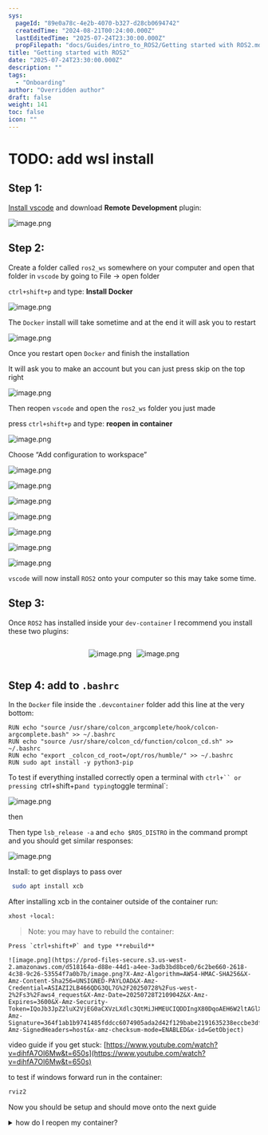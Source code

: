 ```yaml
---
sys:
  pageId: "89e0a78c-4e2b-4070-b327-d28cb0694742"
  createdTime: "2024-08-21T00:24:00.000Z"
  lastEditedTime: "2025-07-24T23:30:00.000Z"
  propFilepath: "docs/Guides/intro_to_ROS2/Getting started with ROS2.md"
title: "Getting started with ROS2"
date: "2025-07-24T23:30:00.000Z"
description: ""
tags:
  - "Onboarding"
author: "Overridden author"
draft: false
weight: 141
toc: false
icon: ""
---
```


# TODO: add wsl install

## Step 1:

[Install vscode](https://code.visualstudio.com/download) and download **Remote Development** plugin:

![image.png](https://prod-files-secure.s3.us-west-2.amazonaws.com/d518164a-d88e-44d1-a4ee-3adb3bd8bce0/efb52993-1881-4a40-b95e-6f020334f022/image.png?X-Amz-Algorithm=AWS4-HMAC-SHA256&X-Amz-Content-Sha256=UNSIGNED-PAYLOAD&X-Amz-Credential=ASIAZI2LB466RATNDDR5%2F20250728%2Fus-west-2%2Fs3%2Faws4_request&X-Amz-Date=20250728T210854Z&X-Amz-Expires=3600&X-Amz-Security-Token=IQoJb3JpZ2luX2VjEG0aCXVzLXdlc3QtMiJFMEMCH1qwyJl1P8mp0tOAS3QofsE%2BS5KOgL%2Biz7fhCkXcMlsCIDnfBcXbvU8AXde2BcH%2FP7e%2FwDP6iuPf2BJXPOsTGHS9KogECJb%2F%2F%2F%2F%2F%2F%2F%2F%2F%2FwEQABoMNjM3NDIzMTgzODA1Igy18b9RH8g%2F4fC%2Bsogq3AMRQ8HhkZ1QSvMWOT3QNZL8VeQBb2wxl2xExvpEeR7Tk0k8Tnzs35Rs5Yoh4pQUKf8%2B1p%2BkGcSXUkI34hS6K0yZP8L1QNSDXw538uoApV%2BZx3ZQ%2BHojIfI%2F0ZN3MfBmAYhctmGuWF5gOCoRP1PfsAnlLHw5ISy01cz1KQ1IW8moXnOBl2PUW5ZLDfDpYxU1twoC2ELfuxpawU9tNhzHBVlV%2BXu2yXEYMoGaeNf1m0TW2748p2tlxTT5ATDwvGn6tNHmgShjPtd6UNeUoUexSLTYxdukzQP8sL%2FukyqHigd5D2rIYRbQxxdahATxl6%2BB1z41OF3crel0z5AI%2BLL7NjY0xdF6BwTN64mbinJl7bjWNCnPYOFALtgaNPHu72e0cmXwBxG2lqSFMpg6ZUX%2BcLJATcVsatoSHgND%2F9skOXPLy2P7uxbV6Yu83C2CpZbmpDwZEVatKsOgOFRAjrZ1pTMOlKR9QAPw%2FCjzR4p5bW4qV5GomreLuvmMICZ0JWSaZUiA3Z9a7F6UlnwS0Z%2BXPmfpzdn%2BsuRSgtC7XU6cI%2BoZ8h7cdNqnQpCrNwZ3YbjPpKzF6b%2B59%2FPgZMgnkQKgoCb6EV2HkHxsC5OUs9oIMg7%2Bd5vHswXGeA7kcqdKtDCRup%2FEBjqnAQ%2BSgqmU6NOlzHyuxnDDhexuD1PBQDhCaVVHHC%2Bm6TNTh%2BstHRehOtZ2CTLluoIecuHgD777aUBFiuHx1PD9C5pwLzoBqUxgqzr%2FMX2NRqglCm5qNyHwOUpWJINCER21RN2hXf6s%2FZ%2BnMiz8D5oVr99yCpXxZgZKxMXhzOz021X3TQJjdgKfj0Zhw2aCZ%2FzEWFVermkXJuYbKOKAndWD1tfTyv5Q7OOP&X-Amz-Signature=e3112c6efdbcea7774cbe2ec67310ecf956ccd8e78f5d3b10b58a9bd1ed3a275&X-Amz-SignedHeaders=host&x-amz-checksum-mode=ENABLED&x-id=GetObject)

## Step 2:

Create a folder called `ros2_ws` somewhere on your computer and open that folder in `vscode` by going to File → open folder 

`ctrl+shift+p` and type: **Install Docker**

![image.png](https://prod-files-secure.s3.us-west-2.amazonaws.com/d518164a-d88e-44d1-a4ee-3adb3bd8bce0/2269dc0e-1cd5-47ff-bceb-c04ad9b2eab0/image.png?X-Amz-Algorithm=AWS4-HMAC-SHA256&X-Amz-Content-Sha256=UNSIGNED-PAYLOAD&X-Amz-Credential=ASIAZI2LB466RATNDDR5%2F20250728%2Fus-west-2%2Fs3%2Faws4_request&X-Amz-Date=20250728T210854Z&X-Amz-Expires=3600&X-Amz-Security-Token=IQoJb3JpZ2luX2VjEG0aCXVzLXdlc3QtMiJFMEMCH1qwyJl1P8mp0tOAS3QofsE%2BS5KOgL%2Biz7fhCkXcMlsCIDnfBcXbvU8AXde2BcH%2FP7e%2FwDP6iuPf2BJXPOsTGHS9KogECJb%2F%2F%2F%2F%2F%2F%2F%2F%2F%2FwEQABoMNjM3NDIzMTgzODA1Igy18b9RH8g%2F4fC%2Bsogq3AMRQ8HhkZ1QSvMWOT3QNZL8VeQBb2wxl2xExvpEeR7Tk0k8Tnzs35Rs5Yoh4pQUKf8%2B1p%2BkGcSXUkI34hS6K0yZP8L1QNSDXw538uoApV%2BZx3ZQ%2BHojIfI%2F0ZN3MfBmAYhctmGuWF5gOCoRP1PfsAnlLHw5ISy01cz1KQ1IW8moXnOBl2PUW5ZLDfDpYxU1twoC2ELfuxpawU9tNhzHBVlV%2BXu2yXEYMoGaeNf1m0TW2748p2tlxTT5ATDwvGn6tNHmgShjPtd6UNeUoUexSLTYxdukzQP8sL%2FukyqHigd5D2rIYRbQxxdahATxl6%2BB1z41OF3crel0z5AI%2BLL7NjY0xdF6BwTN64mbinJl7bjWNCnPYOFALtgaNPHu72e0cmXwBxG2lqSFMpg6ZUX%2BcLJATcVsatoSHgND%2F9skOXPLy2P7uxbV6Yu83C2CpZbmpDwZEVatKsOgOFRAjrZ1pTMOlKR9QAPw%2FCjzR4p5bW4qV5GomreLuvmMICZ0JWSaZUiA3Z9a7F6UlnwS0Z%2BXPmfpzdn%2BsuRSgtC7XU6cI%2BoZ8h7cdNqnQpCrNwZ3YbjPpKzF6b%2B59%2FPgZMgnkQKgoCb6EV2HkHxsC5OUs9oIMg7%2Bd5vHswXGeA7kcqdKtDCRup%2FEBjqnAQ%2BSgqmU6NOlzHyuxnDDhexuD1PBQDhCaVVHHC%2Bm6TNTh%2BstHRehOtZ2CTLluoIecuHgD777aUBFiuHx1PD9C5pwLzoBqUxgqzr%2FMX2NRqglCm5qNyHwOUpWJINCER21RN2hXf6s%2FZ%2BnMiz8D5oVr99yCpXxZgZKxMXhzOz021X3TQJjdgKfj0Zhw2aCZ%2FzEWFVermkXJuYbKOKAndWD1tfTyv5Q7OOP&X-Amz-Signature=3e8c4b02553983f06e70b50ec339b1779a71daf89de0111d2f19e18af8a09b4c&X-Amz-SignedHeaders=host&x-amz-checksum-mode=ENABLED&x-id=GetObject)

The `Docker` install will take sometime and at the end it will ask you to restart

![image.png](https://prod-files-secure.s3.us-west-2.amazonaws.com/d518164a-d88e-44d1-a4ee-3adb3bd8bce0/ed233f78-be33-4b1f-b89c-9c346c0e961e/image.png?X-Amz-Algorithm=AWS4-HMAC-SHA256&X-Amz-Content-Sha256=UNSIGNED-PAYLOAD&X-Amz-Credential=ASIAZI2LB466RATNDDR5%2F20250728%2Fus-west-2%2Fs3%2Faws4_request&X-Amz-Date=20250728T210854Z&X-Amz-Expires=3600&X-Amz-Security-Token=IQoJb3JpZ2luX2VjEG0aCXVzLXdlc3QtMiJFMEMCH1qwyJl1P8mp0tOAS3QofsE%2BS5KOgL%2Biz7fhCkXcMlsCIDnfBcXbvU8AXde2BcH%2FP7e%2FwDP6iuPf2BJXPOsTGHS9KogECJb%2F%2F%2F%2F%2F%2F%2F%2F%2F%2FwEQABoMNjM3NDIzMTgzODA1Igy18b9RH8g%2F4fC%2Bsogq3AMRQ8HhkZ1QSvMWOT3QNZL8VeQBb2wxl2xExvpEeR7Tk0k8Tnzs35Rs5Yoh4pQUKf8%2B1p%2BkGcSXUkI34hS6K0yZP8L1QNSDXw538uoApV%2BZx3ZQ%2BHojIfI%2F0ZN3MfBmAYhctmGuWF5gOCoRP1PfsAnlLHw5ISy01cz1KQ1IW8moXnOBl2PUW5ZLDfDpYxU1twoC2ELfuxpawU9tNhzHBVlV%2BXu2yXEYMoGaeNf1m0TW2748p2tlxTT5ATDwvGn6tNHmgShjPtd6UNeUoUexSLTYxdukzQP8sL%2FukyqHigd5D2rIYRbQxxdahATxl6%2BB1z41OF3crel0z5AI%2BLL7NjY0xdF6BwTN64mbinJl7bjWNCnPYOFALtgaNPHu72e0cmXwBxG2lqSFMpg6ZUX%2BcLJATcVsatoSHgND%2F9skOXPLy2P7uxbV6Yu83C2CpZbmpDwZEVatKsOgOFRAjrZ1pTMOlKR9QAPw%2FCjzR4p5bW4qV5GomreLuvmMICZ0JWSaZUiA3Z9a7F6UlnwS0Z%2BXPmfpzdn%2BsuRSgtC7XU6cI%2BoZ8h7cdNqnQpCrNwZ3YbjPpKzF6b%2B59%2FPgZMgnkQKgoCb6EV2HkHxsC5OUs9oIMg7%2Bd5vHswXGeA7kcqdKtDCRup%2FEBjqnAQ%2BSgqmU6NOlzHyuxnDDhexuD1PBQDhCaVVHHC%2Bm6TNTh%2BstHRehOtZ2CTLluoIecuHgD777aUBFiuHx1PD9C5pwLzoBqUxgqzr%2FMX2NRqglCm5qNyHwOUpWJINCER21RN2hXf6s%2FZ%2BnMiz8D5oVr99yCpXxZgZKxMXhzOz021X3TQJjdgKfj0Zhw2aCZ%2FzEWFVermkXJuYbKOKAndWD1tfTyv5Q7OOP&X-Amz-Signature=a48d5a7f384bd9b886bf60b6bcc84d5c1613af9e0ee23d5e7047f9e93713938a&X-Amz-SignedHeaders=host&x-amz-checksum-mode=ENABLED&x-id=GetObject)

Once you restart open `Docker` and finish the installation

It will ask you to make an account but you can just press skip on the top right

![image.png](https://prod-files-secure.s3.us-west-2.amazonaws.com/d518164a-d88e-44d1-a4ee-3adb3bd8bce0/21010ad9-1659-4fd9-9f59-9932a09b2a3d/image.png?X-Amz-Algorithm=AWS4-HMAC-SHA256&X-Amz-Content-Sha256=UNSIGNED-PAYLOAD&X-Amz-Credential=ASIAZI2LB466RATNDDR5%2F20250728%2Fus-west-2%2Fs3%2Faws4_request&X-Amz-Date=20250728T210854Z&X-Amz-Expires=3600&X-Amz-Security-Token=IQoJb3JpZ2luX2VjEG0aCXVzLXdlc3QtMiJFMEMCH1qwyJl1P8mp0tOAS3QofsE%2BS5KOgL%2Biz7fhCkXcMlsCIDnfBcXbvU8AXde2BcH%2FP7e%2FwDP6iuPf2BJXPOsTGHS9KogECJb%2F%2F%2F%2F%2F%2F%2F%2F%2F%2FwEQABoMNjM3NDIzMTgzODA1Igy18b9RH8g%2F4fC%2Bsogq3AMRQ8HhkZ1QSvMWOT3QNZL8VeQBb2wxl2xExvpEeR7Tk0k8Tnzs35Rs5Yoh4pQUKf8%2B1p%2BkGcSXUkI34hS6K0yZP8L1QNSDXw538uoApV%2BZx3ZQ%2BHojIfI%2F0ZN3MfBmAYhctmGuWF5gOCoRP1PfsAnlLHw5ISy01cz1KQ1IW8moXnOBl2PUW5ZLDfDpYxU1twoC2ELfuxpawU9tNhzHBVlV%2BXu2yXEYMoGaeNf1m0TW2748p2tlxTT5ATDwvGn6tNHmgShjPtd6UNeUoUexSLTYxdukzQP8sL%2FukyqHigd5D2rIYRbQxxdahATxl6%2BB1z41OF3crel0z5AI%2BLL7NjY0xdF6BwTN64mbinJl7bjWNCnPYOFALtgaNPHu72e0cmXwBxG2lqSFMpg6ZUX%2BcLJATcVsatoSHgND%2F9skOXPLy2P7uxbV6Yu83C2CpZbmpDwZEVatKsOgOFRAjrZ1pTMOlKR9QAPw%2FCjzR4p5bW4qV5GomreLuvmMICZ0JWSaZUiA3Z9a7F6UlnwS0Z%2BXPmfpzdn%2BsuRSgtC7XU6cI%2BoZ8h7cdNqnQpCrNwZ3YbjPpKzF6b%2B59%2FPgZMgnkQKgoCb6EV2HkHxsC5OUs9oIMg7%2Bd5vHswXGeA7kcqdKtDCRup%2FEBjqnAQ%2BSgqmU6NOlzHyuxnDDhexuD1PBQDhCaVVHHC%2Bm6TNTh%2BstHRehOtZ2CTLluoIecuHgD777aUBFiuHx1PD9C5pwLzoBqUxgqzr%2FMX2NRqglCm5qNyHwOUpWJINCER21RN2hXf6s%2FZ%2BnMiz8D5oVr99yCpXxZgZKxMXhzOz021X3TQJjdgKfj0Zhw2aCZ%2FzEWFVermkXJuYbKOKAndWD1tfTyv5Q7OOP&X-Amz-Signature=00ab07b3c18aa9154e2b45bf2817062effd232c7656edf5f1aa3ef4e775be459&X-Amz-SignedHeaders=host&x-amz-checksum-mode=ENABLED&x-id=GetObject)

Then reopen `vscode` and open the `ros2_ws` folder you just made

press `ctrl+shift+p` and type: **reopen in container**

![image.png](https://prod-files-secure.s3.us-west-2.amazonaws.com/d518164a-d88e-44d1-a4ee-3adb3bd8bce0/4e93b8c2-41ad-488c-8095-c74205196118/image.png?X-Amz-Algorithm=AWS4-HMAC-SHA256&X-Amz-Content-Sha256=UNSIGNED-PAYLOAD&X-Amz-Credential=ASIAZI2LB466RATNDDR5%2F20250728%2Fus-west-2%2Fs3%2Faws4_request&X-Amz-Date=20250728T210854Z&X-Amz-Expires=3600&X-Amz-Security-Token=IQoJb3JpZ2luX2VjEG0aCXVzLXdlc3QtMiJFMEMCH1qwyJl1P8mp0tOAS3QofsE%2BS5KOgL%2Biz7fhCkXcMlsCIDnfBcXbvU8AXde2BcH%2FP7e%2FwDP6iuPf2BJXPOsTGHS9KogECJb%2F%2F%2F%2F%2F%2F%2F%2F%2F%2FwEQABoMNjM3NDIzMTgzODA1Igy18b9RH8g%2F4fC%2Bsogq3AMRQ8HhkZ1QSvMWOT3QNZL8VeQBb2wxl2xExvpEeR7Tk0k8Tnzs35Rs5Yoh4pQUKf8%2B1p%2BkGcSXUkI34hS6K0yZP8L1QNSDXw538uoApV%2BZx3ZQ%2BHojIfI%2F0ZN3MfBmAYhctmGuWF5gOCoRP1PfsAnlLHw5ISy01cz1KQ1IW8moXnOBl2PUW5ZLDfDpYxU1twoC2ELfuxpawU9tNhzHBVlV%2BXu2yXEYMoGaeNf1m0TW2748p2tlxTT5ATDwvGn6tNHmgShjPtd6UNeUoUexSLTYxdukzQP8sL%2FukyqHigd5D2rIYRbQxxdahATxl6%2BB1z41OF3crel0z5AI%2BLL7NjY0xdF6BwTN64mbinJl7bjWNCnPYOFALtgaNPHu72e0cmXwBxG2lqSFMpg6ZUX%2BcLJATcVsatoSHgND%2F9skOXPLy2P7uxbV6Yu83C2CpZbmpDwZEVatKsOgOFRAjrZ1pTMOlKR9QAPw%2FCjzR4p5bW4qV5GomreLuvmMICZ0JWSaZUiA3Z9a7F6UlnwS0Z%2BXPmfpzdn%2BsuRSgtC7XU6cI%2BoZ8h7cdNqnQpCrNwZ3YbjPpKzF6b%2B59%2FPgZMgnkQKgoCb6EV2HkHxsC5OUs9oIMg7%2Bd5vHswXGeA7kcqdKtDCRup%2FEBjqnAQ%2BSgqmU6NOlzHyuxnDDhexuD1PBQDhCaVVHHC%2Bm6TNTh%2BstHRehOtZ2CTLluoIecuHgD777aUBFiuHx1PD9C5pwLzoBqUxgqzr%2FMX2NRqglCm5qNyHwOUpWJINCER21RN2hXf6s%2FZ%2BnMiz8D5oVr99yCpXxZgZKxMXhzOz021X3TQJjdgKfj0Zhw2aCZ%2FzEWFVermkXJuYbKOKAndWD1tfTyv5Q7OOP&X-Amz-Signature=6bb894256e6dc40c2f5ac86be3eb18dd2b6a6e1bfcd97ac8c8be8eb0c89048ee&X-Amz-SignedHeaders=host&x-amz-checksum-mode=ENABLED&x-id=GetObject)

Choose “Add configuration to workspace”

![image.png](https://prod-files-secure.s3.us-west-2.amazonaws.com/d518164a-d88e-44d1-a4ee-3adb3bd8bce0/9560b282-5060-4989-ba37-97e7b2c22476/image.png?X-Amz-Algorithm=AWS4-HMAC-SHA256&X-Amz-Content-Sha256=UNSIGNED-PAYLOAD&X-Amz-Credential=ASIAZI2LB466RATNDDR5%2F20250728%2Fus-west-2%2Fs3%2Faws4_request&X-Amz-Date=20250728T210854Z&X-Amz-Expires=3600&X-Amz-Security-Token=IQoJb3JpZ2luX2VjEG0aCXVzLXdlc3QtMiJFMEMCH1qwyJl1P8mp0tOAS3QofsE%2BS5KOgL%2Biz7fhCkXcMlsCIDnfBcXbvU8AXde2BcH%2FP7e%2FwDP6iuPf2BJXPOsTGHS9KogECJb%2F%2F%2F%2F%2F%2F%2F%2F%2F%2FwEQABoMNjM3NDIzMTgzODA1Igy18b9RH8g%2F4fC%2Bsogq3AMRQ8HhkZ1QSvMWOT3QNZL8VeQBb2wxl2xExvpEeR7Tk0k8Tnzs35Rs5Yoh4pQUKf8%2B1p%2BkGcSXUkI34hS6K0yZP8L1QNSDXw538uoApV%2BZx3ZQ%2BHojIfI%2F0ZN3MfBmAYhctmGuWF5gOCoRP1PfsAnlLHw5ISy01cz1KQ1IW8moXnOBl2PUW5ZLDfDpYxU1twoC2ELfuxpawU9tNhzHBVlV%2BXu2yXEYMoGaeNf1m0TW2748p2tlxTT5ATDwvGn6tNHmgShjPtd6UNeUoUexSLTYxdukzQP8sL%2FukyqHigd5D2rIYRbQxxdahATxl6%2BB1z41OF3crel0z5AI%2BLL7NjY0xdF6BwTN64mbinJl7bjWNCnPYOFALtgaNPHu72e0cmXwBxG2lqSFMpg6ZUX%2BcLJATcVsatoSHgND%2F9skOXPLy2P7uxbV6Yu83C2CpZbmpDwZEVatKsOgOFRAjrZ1pTMOlKR9QAPw%2FCjzR4p5bW4qV5GomreLuvmMICZ0JWSaZUiA3Z9a7F6UlnwS0Z%2BXPmfpzdn%2BsuRSgtC7XU6cI%2BoZ8h7cdNqnQpCrNwZ3YbjPpKzF6b%2B59%2FPgZMgnkQKgoCb6EV2HkHxsC5OUs9oIMg7%2Bd5vHswXGeA7kcqdKtDCRup%2FEBjqnAQ%2BSgqmU6NOlzHyuxnDDhexuD1PBQDhCaVVHHC%2Bm6TNTh%2BstHRehOtZ2CTLluoIecuHgD777aUBFiuHx1PD9C5pwLzoBqUxgqzr%2FMX2NRqglCm5qNyHwOUpWJINCER21RN2hXf6s%2FZ%2BnMiz8D5oVr99yCpXxZgZKxMXhzOz021X3TQJjdgKfj0Zhw2aCZ%2FzEWFVermkXJuYbKOKAndWD1tfTyv5Q7OOP&X-Amz-Signature=863623de3669818313e57912e914d0219c9893097692e94d00cf8c6c22995ec3&X-Amz-SignedHeaders=host&x-amz-checksum-mode=ENABLED&x-id=GetObject)

![image.png](https://prod-files-secure.s3.us-west-2.amazonaws.com/d518164a-d88e-44d1-a4ee-3adb3bd8bce0/2ee63f81-886b-48e8-a553-dc6e5eac99e4/image.png?X-Amz-Algorithm=AWS4-HMAC-SHA256&X-Amz-Content-Sha256=UNSIGNED-PAYLOAD&X-Amz-Credential=ASIAZI2LB466RATNDDR5%2F20250728%2Fus-west-2%2Fs3%2Faws4_request&X-Amz-Date=20250728T210854Z&X-Amz-Expires=3600&X-Amz-Security-Token=IQoJb3JpZ2luX2VjEG0aCXVzLXdlc3QtMiJFMEMCH1qwyJl1P8mp0tOAS3QofsE%2BS5KOgL%2Biz7fhCkXcMlsCIDnfBcXbvU8AXde2BcH%2FP7e%2FwDP6iuPf2BJXPOsTGHS9KogECJb%2F%2F%2F%2F%2F%2F%2F%2F%2F%2FwEQABoMNjM3NDIzMTgzODA1Igy18b9RH8g%2F4fC%2Bsogq3AMRQ8HhkZ1QSvMWOT3QNZL8VeQBb2wxl2xExvpEeR7Tk0k8Tnzs35Rs5Yoh4pQUKf8%2B1p%2BkGcSXUkI34hS6K0yZP8L1QNSDXw538uoApV%2BZx3ZQ%2BHojIfI%2F0ZN3MfBmAYhctmGuWF5gOCoRP1PfsAnlLHw5ISy01cz1KQ1IW8moXnOBl2PUW5ZLDfDpYxU1twoC2ELfuxpawU9tNhzHBVlV%2BXu2yXEYMoGaeNf1m0TW2748p2tlxTT5ATDwvGn6tNHmgShjPtd6UNeUoUexSLTYxdukzQP8sL%2FukyqHigd5D2rIYRbQxxdahATxl6%2BB1z41OF3crel0z5AI%2BLL7NjY0xdF6BwTN64mbinJl7bjWNCnPYOFALtgaNPHu72e0cmXwBxG2lqSFMpg6ZUX%2BcLJATcVsatoSHgND%2F9skOXPLy2P7uxbV6Yu83C2CpZbmpDwZEVatKsOgOFRAjrZ1pTMOlKR9QAPw%2FCjzR4p5bW4qV5GomreLuvmMICZ0JWSaZUiA3Z9a7F6UlnwS0Z%2BXPmfpzdn%2BsuRSgtC7XU6cI%2BoZ8h7cdNqnQpCrNwZ3YbjPpKzF6b%2B59%2FPgZMgnkQKgoCb6EV2HkHxsC5OUs9oIMg7%2Bd5vHswXGeA7kcqdKtDCRup%2FEBjqnAQ%2BSgqmU6NOlzHyuxnDDhexuD1PBQDhCaVVHHC%2Bm6TNTh%2BstHRehOtZ2CTLluoIecuHgD777aUBFiuHx1PD9C5pwLzoBqUxgqzr%2FMX2NRqglCm5qNyHwOUpWJINCER21RN2hXf6s%2FZ%2BnMiz8D5oVr99yCpXxZgZKxMXhzOz021X3TQJjdgKfj0Zhw2aCZ%2FzEWFVermkXJuYbKOKAndWD1tfTyv5Q7OOP&X-Amz-Signature=2e26121f364614696672ded93d33aea5921274cf7f0402747d925661334ff698&X-Amz-SignedHeaders=host&x-amz-checksum-mode=ENABLED&x-id=GetObject)

![image.png](https://prod-files-secure.s3.us-west-2.amazonaws.com/d518164a-d88e-44d1-a4ee-3adb3bd8bce0/e0fd626c-c8b6-4b2c-95d1-fa4c26514504/image.png?X-Amz-Algorithm=AWS4-HMAC-SHA256&X-Amz-Content-Sha256=UNSIGNED-PAYLOAD&X-Amz-Credential=ASIAZI2LB466RATNDDR5%2F20250728%2Fus-west-2%2Fs3%2Faws4_request&X-Amz-Date=20250728T210854Z&X-Amz-Expires=3600&X-Amz-Security-Token=IQoJb3JpZ2luX2VjEG0aCXVzLXdlc3QtMiJFMEMCH1qwyJl1P8mp0tOAS3QofsE%2BS5KOgL%2Biz7fhCkXcMlsCIDnfBcXbvU8AXde2BcH%2FP7e%2FwDP6iuPf2BJXPOsTGHS9KogECJb%2F%2F%2F%2F%2F%2F%2F%2F%2F%2FwEQABoMNjM3NDIzMTgzODA1Igy18b9RH8g%2F4fC%2Bsogq3AMRQ8HhkZ1QSvMWOT3QNZL8VeQBb2wxl2xExvpEeR7Tk0k8Tnzs35Rs5Yoh4pQUKf8%2B1p%2BkGcSXUkI34hS6K0yZP8L1QNSDXw538uoApV%2BZx3ZQ%2BHojIfI%2F0ZN3MfBmAYhctmGuWF5gOCoRP1PfsAnlLHw5ISy01cz1KQ1IW8moXnOBl2PUW5ZLDfDpYxU1twoC2ELfuxpawU9tNhzHBVlV%2BXu2yXEYMoGaeNf1m0TW2748p2tlxTT5ATDwvGn6tNHmgShjPtd6UNeUoUexSLTYxdukzQP8sL%2FukyqHigd5D2rIYRbQxxdahATxl6%2BB1z41OF3crel0z5AI%2BLL7NjY0xdF6BwTN64mbinJl7bjWNCnPYOFALtgaNPHu72e0cmXwBxG2lqSFMpg6ZUX%2BcLJATcVsatoSHgND%2F9skOXPLy2P7uxbV6Yu83C2CpZbmpDwZEVatKsOgOFRAjrZ1pTMOlKR9QAPw%2FCjzR4p5bW4qV5GomreLuvmMICZ0JWSaZUiA3Z9a7F6UlnwS0Z%2BXPmfpzdn%2BsuRSgtC7XU6cI%2BoZ8h7cdNqnQpCrNwZ3YbjPpKzF6b%2B59%2FPgZMgnkQKgoCb6EV2HkHxsC5OUs9oIMg7%2Bd5vHswXGeA7kcqdKtDCRup%2FEBjqnAQ%2BSgqmU6NOlzHyuxnDDhexuD1PBQDhCaVVHHC%2Bm6TNTh%2BstHRehOtZ2CTLluoIecuHgD777aUBFiuHx1PD9C5pwLzoBqUxgqzr%2FMX2NRqglCm5qNyHwOUpWJINCER21RN2hXf6s%2FZ%2BnMiz8D5oVr99yCpXxZgZKxMXhzOz021X3TQJjdgKfj0Zhw2aCZ%2FzEWFVermkXJuYbKOKAndWD1tfTyv5Q7OOP&X-Amz-Signature=b44e338552b157cdb63008265198ab85763337327aeb0227ec349e5a50589e30&X-Amz-SignedHeaders=host&x-amz-checksum-mode=ENABLED&x-id=GetObject)

![image.png](https://prod-files-secure.s3.us-west-2.amazonaws.com/d518164a-d88e-44d1-a4ee-3adb3bd8bce0/a2e13f50-d2ab-4719-a4c2-7ced634bfc9d/image.png?X-Amz-Algorithm=AWS4-HMAC-SHA256&X-Amz-Content-Sha256=UNSIGNED-PAYLOAD&X-Amz-Credential=ASIAZI2LB466RATNDDR5%2F20250728%2Fus-west-2%2Fs3%2Faws4_request&X-Amz-Date=20250728T210854Z&X-Amz-Expires=3600&X-Amz-Security-Token=IQoJb3JpZ2luX2VjEG0aCXVzLXdlc3QtMiJFMEMCH1qwyJl1P8mp0tOAS3QofsE%2BS5KOgL%2Biz7fhCkXcMlsCIDnfBcXbvU8AXde2BcH%2FP7e%2FwDP6iuPf2BJXPOsTGHS9KogECJb%2F%2F%2F%2F%2F%2F%2F%2F%2F%2FwEQABoMNjM3NDIzMTgzODA1Igy18b9RH8g%2F4fC%2Bsogq3AMRQ8HhkZ1QSvMWOT3QNZL8VeQBb2wxl2xExvpEeR7Tk0k8Tnzs35Rs5Yoh4pQUKf8%2B1p%2BkGcSXUkI34hS6K0yZP8L1QNSDXw538uoApV%2BZx3ZQ%2BHojIfI%2F0ZN3MfBmAYhctmGuWF5gOCoRP1PfsAnlLHw5ISy01cz1KQ1IW8moXnOBl2PUW5ZLDfDpYxU1twoC2ELfuxpawU9tNhzHBVlV%2BXu2yXEYMoGaeNf1m0TW2748p2tlxTT5ATDwvGn6tNHmgShjPtd6UNeUoUexSLTYxdukzQP8sL%2FukyqHigd5D2rIYRbQxxdahATxl6%2BB1z41OF3crel0z5AI%2BLL7NjY0xdF6BwTN64mbinJl7bjWNCnPYOFALtgaNPHu72e0cmXwBxG2lqSFMpg6ZUX%2BcLJATcVsatoSHgND%2F9skOXPLy2P7uxbV6Yu83C2CpZbmpDwZEVatKsOgOFRAjrZ1pTMOlKR9QAPw%2FCjzR4p5bW4qV5GomreLuvmMICZ0JWSaZUiA3Z9a7F6UlnwS0Z%2BXPmfpzdn%2BsuRSgtC7XU6cI%2BoZ8h7cdNqnQpCrNwZ3YbjPpKzF6b%2B59%2FPgZMgnkQKgoCb6EV2HkHxsC5OUs9oIMg7%2Bd5vHswXGeA7kcqdKtDCRup%2FEBjqnAQ%2BSgqmU6NOlzHyuxnDDhexuD1PBQDhCaVVHHC%2Bm6TNTh%2BstHRehOtZ2CTLluoIecuHgD777aUBFiuHx1PD9C5pwLzoBqUxgqzr%2FMX2NRqglCm5qNyHwOUpWJINCER21RN2hXf6s%2FZ%2BnMiz8D5oVr99yCpXxZgZKxMXhzOz021X3TQJjdgKfj0Zhw2aCZ%2FzEWFVermkXJuYbKOKAndWD1tfTyv5Q7OOP&X-Amz-Signature=1b2007058c64c7fda8de44e0320d749f51a6738bad56e9ff07ece58a0f64b19d&X-Amz-SignedHeaders=host&x-amz-checksum-mode=ENABLED&x-id=GetObject)

![image.png](https://prod-files-secure.s3.us-west-2.amazonaws.com/d518164a-d88e-44d1-a4ee-3adb3bd8bce0/6cc478ad-aaba-4bf7-9fcc-403277ab896c/image.png?X-Amz-Algorithm=AWS4-HMAC-SHA256&X-Amz-Content-Sha256=UNSIGNED-PAYLOAD&X-Amz-Credential=ASIAZI2LB466RATNDDR5%2F20250728%2Fus-west-2%2Fs3%2Faws4_request&X-Amz-Date=20250728T210854Z&X-Amz-Expires=3600&X-Amz-Security-Token=IQoJb3JpZ2luX2VjEG0aCXVzLXdlc3QtMiJFMEMCH1qwyJl1P8mp0tOAS3QofsE%2BS5KOgL%2Biz7fhCkXcMlsCIDnfBcXbvU8AXde2BcH%2FP7e%2FwDP6iuPf2BJXPOsTGHS9KogECJb%2F%2F%2F%2F%2F%2F%2F%2F%2F%2FwEQABoMNjM3NDIzMTgzODA1Igy18b9RH8g%2F4fC%2Bsogq3AMRQ8HhkZ1QSvMWOT3QNZL8VeQBb2wxl2xExvpEeR7Tk0k8Tnzs35Rs5Yoh4pQUKf8%2B1p%2BkGcSXUkI34hS6K0yZP8L1QNSDXw538uoApV%2BZx3ZQ%2BHojIfI%2F0ZN3MfBmAYhctmGuWF5gOCoRP1PfsAnlLHw5ISy01cz1KQ1IW8moXnOBl2PUW5ZLDfDpYxU1twoC2ELfuxpawU9tNhzHBVlV%2BXu2yXEYMoGaeNf1m0TW2748p2tlxTT5ATDwvGn6tNHmgShjPtd6UNeUoUexSLTYxdukzQP8sL%2FukyqHigd5D2rIYRbQxxdahATxl6%2BB1z41OF3crel0z5AI%2BLL7NjY0xdF6BwTN64mbinJl7bjWNCnPYOFALtgaNPHu72e0cmXwBxG2lqSFMpg6ZUX%2BcLJATcVsatoSHgND%2F9skOXPLy2P7uxbV6Yu83C2CpZbmpDwZEVatKsOgOFRAjrZ1pTMOlKR9QAPw%2FCjzR4p5bW4qV5GomreLuvmMICZ0JWSaZUiA3Z9a7F6UlnwS0Z%2BXPmfpzdn%2BsuRSgtC7XU6cI%2BoZ8h7cdNqnQpCrNwZ3YbjPpKzF6b%2B59%2FPgZMgnkQKgoCb6EV2HkHxsC5OUs9oIMg7%2Bd5vHswXGeA7kcqdKtDCRup%2FEBjqnAQ%2BSgqmU6NOlzHyuxnDDhexuD1PBQDhCaVVHHC%2Bm6TNTh%2BstHRehOtZ2CTLluoIecuHgD777aUBFiuHx1PD9C5pwLzoBqUxgqzr%2FMX2NRqglCm5qNyHwOUpWJINCER21RN2hXf6s%2FZ%2BnMiz8D5oVr99yCpXxZgZKxMXhzOz021X3TQJjdgKfj0Zhw2aCZ%2FzEWFVermkXJuYbKOKAndWD1tfTyv5Q7OOP&X-Amz-Signature=90c270f504810ebc5018c07f2c548e7014f430b674a5999275d0db17991b1957&X-Amz-SignedHeaders=host&x-amz-checksum-mode=ENABLED&x-id=GetObject)

![image.png](https://prod-files-secure.s3.us-west-2.amazonaws.com/d518164a-d88e-44d1-a4ee-3adb3bd8bce0/53255b28-f75e-430f-b9e3-c0ac8577e42b/image.png?X-Amz-Algorithm=AWS4-HMAC-SHA256&X-Amz-Content-Sha256=UNSIGNED-PAYLOAD&X-Amz-Credential=ASIAZI2LB466RATNDDR5%2F20250728%2Fus-west-2%2Fs3%2Faws4_request&X-Amz-Date=20250728T210854Z&X-Amz-Expires=3600&X-Amz-Security-Token=IQoJb3JpZ2luX2VjEG0aCXVzLXdlc3QtMiJFMEMCH1qwyJl1P8mp0tOAS3QofsE%2BS5KOgL%2Biz7fhCkXcMlsCIDnfBcXbvU8AXde2BcH%2FP7e%2FwDP6iuPf2BJXPOsTGHS9KogECJb%2F%2F%2F%2F%2F%2F%2F%2F%2F%2FwEQABoMNjM3NDIzMTgzODA1Igy18b9RH8g%2F4fC%2Bsogq3AMRQ8HhkZ1QSvMWOT3QNZL8VeQBb2wxl2xExvpEeR7Tk0k8Tnzs35Rs5Yoh4pQUKf8%2B1p%2BkGcSXUkI34hS6K0yZP8L1QNSDXw538uoApV%2BZx3ZQ%2BHojIfI%2F0ZN3MfBmAYhctmGuWF5gOCoRP1PfsAnlLHw5ISy01cz1KQ1IW8moXnOBl2PUW5ZLDfDpYxU1twoC2ELfuxpawU9tNhzHBVlV%2BXu2yXEYMoGaeNf1m0TW2748p2tlxTT5ATDwvGn6tNHmgShjPtd6UNeUoUexSLTYxdukzQP8sL%2FukyqHigd5D2rIYRbQxxdahATxl6%2BB1z41OF3crel0z5AI%2BLL7NjY0xdF6BwTN64mbinJl7bjWNCnPYOFALtgaNPHu72e0cmXwBxG2lqSFMpg6ZUX%2BcLJATcVsatoSHgND%2F9skOXPLy2P7uxbV6Yu83C2CpZbmpDwZEVatKsOgOFRAjrZ1pTMOlKR9QAPw%2FCjzR4p5bW4qV5GomreLuvmMICZ0JWSaZUiA3Z9a7F6UlnwS0Z%2BXPmfpzdn%2BsuRSgtC7XU6cI%2BoZ8h7cdNqnQpCrNwZ3YbjPpKzF6b%2B59%2FPgZMgnkQKgoCb6EV2HkHxsC5OUs9oIMg7%2Bd5vHswXGeA7kcqdKtDCRup%2FEBjqnAQ%2BSgqmU6NOlzHyuxnDDhexuD1PBQDhCaVVHHC%2Bm6TNTh%2BstHRehOtZ2CTLluoIecuHgD777aUBFiuHx1PD9C5pwLzoBqUxgqzr%2FMX2NRqglCm5qNyHwOUpWJINCER21RN2hXf6s%2FZ%2BnMiz8D5oVr99yCpXxZgZKxMXhzOz021X3TQJjdgKfj0Zhw2aCZ%2FzEWFVermkXJuYbKOKAndWD1tfTyv5Q7OOP&X-Amz-Signature=2e36c6d47ae564e8c08e8aa2c417b5efc3b4e2c24d1931deef127c1658221e2f&X-Amz-SignedHeaders=host&x-amz-checksum-mode=ENABLED&x-id=GetObject)

![image.png](https://prod-files-secure.s3.us-west-2.amazonaws.com/d518164a-d88e-44d1-a4ee-3adb3bd8bce0/7c562767-5af9-4ffb-97d1-327bcdf4ee00/image.png?X-Amz-Algorithm=AWS4-HMAC-SHA256&X-Amz-Content-Sha256=UNSIGNED-PAYLOAD&X-Amz-Credential=ASIAZI2LB466RATNDDR5%2F20250728%2Fus-west-2%2Fs3%2Faws4_request&X-Amz-Date=20250728T210854Z&X-Amz-Expires=3600&X-Amz-Security-Token=IQoJb3JpZ2luX2VjEG0aCXVzLXdlc3QtMiJFMEMCH1qwyJl1P8mp0tOAS3QofsE%2BS5KOgL%2Biz7fhCkXcMlsCIDnfBcXbvU8AXde2BcH%2FP7e%2FwDP6iuPf2BJXPOsTGHS9KogECJb%2F%2F%2F%2F%2F%2F%2F%2F%2F%2FwEQABoMNjM3NDIzMTgzODA1Igy18b9RH8g%2F4fC%2Bsogq3AMRQ8HhkZ1QSvMWOT3QNZL8VeQBb2wxl2xExvpEeR7Tk0k8Tnzs35Rs5Yoh4pQUKf8%2B1p%2BkGcSXUkI34hS6K0yZP8L1QNSDXw538uoApV%2BZx3ZQ%2BHojIfI%2F0ZN3MfBmAYhctmGuWF5gOCoRP1PfsAnlLHw5ISy01cz1KQ1IW8moXnOBl2PUW5ZLDfDpYxU1twoC2ELfuxpawU9tNhzHBVlV%2BXu2yXEYMoGaeNf1m0TW2748p2tlxTT5ATDwvGn6tNHmgShjPtd6UNeUoUexSLTYxdukzQP8sL%2FukyqHigd5D2rIYRbQxxdahATxl6%2BB1z41OF3crel0z5AI%2BLL7NjY0xdF6BwTN64mbinJl7bjWNCnPYOFALtgaNPHu72e0cmXwBxG2lqSFMpg6ZUX%2BcLJATcVsatoSHgND%2F9skOXPLy2P7uxbV6Yu83C2CpZbmpDwZEVatKsOgOFRAjrZ1pTMOlKR9QAPw%2FCjzR4p5bW4qV5GomreLuvmMICZ0JWSaZUiA3Z9a7F6UlnwS0Z%2BXPmfpzdn%2BsuRSgtC7XU6cI%2BoZ8h7cdNqnQpCrNwZ3YbjPpKzF6b%2B59%2FPgZMgnkQKgoCb6EV2HkHxsC5OUs9oIMg7%2Bd5vHswXGeA7kcqdKtDCRup%2FEBjqnAQ%2BSgqmU6NOlzHyuxnDDhexuD1PBQDhCaVVHHC%2Bm6TNTh%2BstHRehOtZ2CTLluoIecuHgD777aUBFiuHx1PD9C5pwLzoBqUxgqzr%2FMX2NRqglCm5qNyHwOUpWJINCER21RN2hXf6s%2FZ%2BnMiz8D5oVr99yCpXxZgZKxMXhzOz021X3TQJjdgKfj0Zhw2aCZ%2FzEWFVermkXJuYbKOKAndWD1tfTyv5Q7OOP&X-Amz-Signature=1202a8cfb60189af6ac9fc728c0620bc5e1d74e0e47b564c2e0f78bd6446b543&X-Amz-SignedHeaders=host&x-amz-checksum-mode=ENABLED&x-id=GetObject)

`vscode` will now install `ROS2` onto your computer so this may take some time.

## Step 3:

Once `ROS2` has installed inside your `dev-container` I recommend you install these two plugins:

<div style="display: flex;flex-direction: row; column-gap:10px; max-width: 630px;justify-content: center;">
<div>

![image.png](https://prod-files-secure.s3.us-west-2.amazonaws.com/d518164a-d88e-44d1-a4ee-3adb3bd8bce0/3fc3d550-5a54-4ba1-ba6b-faa01cdb7369/image.png?X-Amz-Algorithm=AWS4-HMAC-SHA256&X-Amz-Content-Sha256=UNSIGNED-PAYLOAD&X-Amz-Credential=ASIAZI2LB46654WWOEB5%2F20250728%2Fus-west-2%2Fs3%2Faws4_request&X-Amz-Date=20250728T210902Z&X-Amz-Expires=3600&X-Amz-Security-Token=IQoJb3JpZ2luX2VjEG0aCXVzLXdlc3QtMiJHMEUCIHYLoQ%2BOpsw3RoZUoyFZxlSe924gFHLVVo2ggUuQU5rQAiEAvSO8CfrF4%2BAkIfYI4Ts8Hu%2BvK5MGnK%2FUxX%2BjlGv%2Bh%2BkqiAQIlv%2F%2F%2F%2F%2F%2F%2F%2F%2F%2FARAAGgw2Mzc0MjMxODM4MDUiDHUT0u6DjI371MPj6yrcA9aB5WlGIrlDXAabcdvl61VtIHZyUlUrm0mrKH61HotUGVWqORTgH26Det8O0bDAcHNLUplYeutGxzCSB1J%2FuZF9sj3dxpfuB5LHuWptVi0PVMl2519VBmBQyU7qhgl%2FK9dEk5LGCekNndMjCdElF2rf9aRYg%2BxWcl1r1GHzwO%2FOXTyElwbrEKsjaUvld3EccZUhZl6OK3jnOIUOCbC608FPAe4BXpZOZ8sfoyyULcgukr3UZL3sb%2BbVNMpQFIRB0M4YfztzVGct0bgHEZy2m8hQfgCO5ta7AbgryEQbnKNx%2FwkElVlJkCFomNV%2FJGGPVLuDJx5%2FQG%2B7WF79ZZPy4%2BbhkXVtWFksRI5POrHYJ9N29dN1HGR98mK2Lm6rmXPYHHXTGvf6%2F8O%2B%2BBuUxr9ohrqANjTAKgieH4A4EC6svFinWvye9X5CvivbqkCbAU%2ByKd8PCDA6jfNWPtLytQD%2FWaHpfjTadQdnaqMbIVbu93r34oSjFqra9xTmg2rvBovVQ3GZ%2F5Vv81Gw0h2DWGgbGldHPzPhR2Cu%2FY9IV6fAfQojl8o%2FrfHQ1%2FJLxcayjn4DBoNndcfBrZxrFXk%2FeaY0thAy9Ezs%2FS%2BbIlB0VXvcAV5pELrK7KkuREHInbjBMMS5n8QGOqUBzorMbBkOf2qEa56GtRCnfs2SQggQ7Xy6XWVZdRXRY7C94ZhrmLwA97dchRCwz1lOovw6OGNMOIz%2B5tyOF1G1cakO86%2F0MyKoUkcfXxRciDP4vVb%2FG9W5apz0sbXHxtZo8quZj6E1gsGmJouAgoL7%2FZneIkqV%2Bhi06Vx%2BT%2BKHy6pzeXbnZUDDLxj1FMhuZyqDEmTgNap8c%2BsRskxG6d%2FoSESoQ4Ij&X-Amz-Signature=466d6dc70729909f1fd25e52e9cba2bef6d04713e43ad5d488e691a0c672d740&X-Amz-SignedHeaders=host&x-amz-checksum-mode=ENABLED&x-id=GetObject)

</div>
<div>

![image.png](https://prod-files-secure.s3.us-west-2.amazonaws.com/d518164a-d88e-44d1-a4ee-3adb3bd8bce0/d994cc66-13c2-4093-a5a3-f84cf4601a82/image.png?X-Amz-Algorithm=AWS4-HMAC-SHA256&X-Amz-Content-Sha256=UNSIGNED-PAYLOAD&X-Amz-Credential=ASIAZI2LB466ZZSEWUVG%2F20250728%2Fus-west-2%2Fs3%2Faws4_request&X-Amz-Date=20250728T210902Z&X-Amz-Expires=3600&X-Amz-Security-Token=IQoJb3JpZ2luX2VjEG0aCXVzLXdlc3QtMiJIMEYCIQDuSBhw%2BLtFl%2F0a9wB53YlcGAt7tyHC9ey5lKrBQtuBcAIhAPcW7HjCTILAs61VsdLPbl0WpBSjZYuBKZa3v1Wi3IPRKogECJX%2F%2F%2F%2F%2F%2F%2F%2F%2F%2FwEQABoMNjM3NDIzMTgzODA1IgwztFYdG25pGxBjBnkq3APSqDNOELvP%2FWNSJxAn5lrw%2BhUU1G03JAgMEhpB3bo%2BB4neYyftnnfnOhYjGrJoU%2Fk25Oky%2BF5gdOiTlkuIDw7tIAVhsiTdoawLr0mDEqlRbBBkUxt1U29j2M%2FGNQovAqUkcLN5tbMfVVkKKwxOWWW1GOu1aG94ZB1yyuX6QbZkODClziCjKnx64zPzsL42B1L8JTAv4NP8HODza7xQIh5uS2IkaihFGWFAfnxKN5%2Fuc9siXIHXYIuRjqTb%2B0LWNqP%2FEotG53o4TeOXz9hzNlOPHW9rUPNFi2DqiQTuAztvb4Yc6CI8UaH8ZwzoRlydolC9k87Sb0GRXrOciZnG7gYMvKQc9XFAqHn5EsYhIxDHfYaqejvfVD3PFiLjKGXwVM3dTMN7e583IKc0fZa9L%2FlQXJ02cXRPk%2FNEVIF3irc%2F0CxdDZEw7Ovf3Hamc5FeyM%2BLYCLKlXU7o6l2rUnKSKh%2F1VAxu1vdQHLx1LB1dldMcZa72j%2FC8LjA1MsIs5sK5JXoHrlPgSvZc%2BcnMcsMjX%2B6%2F5L8dy0zr8pIDzTGGGem%2Fge9aGaQ0%2FPQw1QcYAfedOBbkjp5a14ZCsRxPIEEeD9itL1g5jD%2Bpno6ZMJ8dOxFzWNm%2BrZ%2BggtU88J6RTCmuZ%2FEBjqkAU0Sb5adQkQ8tKqjZOyTWtk%2BS8nhTEx44qEXOMw4qYtafHw9pEoFeyQkmWkf6NZFZxigeP7rUXtZSPpmeKJSASq0WPLRCCIOGSOPlSPl9YrhdI9ys3CZFDDiZCl0%2FutFxiG9R%2FKmhF6FUASIIUdDDIadm2v5lalbbrZQFTaSA16%2FxiCJcC8Up9%2F4U%2B1q7NXX3u7S01u43v%2FgsDR%2BaAz1PRvZO6GE&X-Amz-Signature=2dc9e9016806d41863567ea2362bc999ca6611bf49c674306f4c83a99c82dbcb&X-Amz-SignedHeaders=host&x-amz-checksum-mode=ENABLED&x-id=GetObject)

</div>
</div>

## Step 4: add to `.bashrc`

In the `Docker` file inside the `.devcontainer` folder add this line at the very bottom: 

```docker
RUN echo "source /usr/share/colcon_argcomplete/hook/colcon-argcomplete.bash" >> ~/.bashrc
RUN echo "source /usr/share/colcon_cd/function/colcon_cd.sh" >> ~/.bashrc
RUN echo "export _colcon_cd_root=/opt/ros/humble/" >> ~/.bashrc
RUN sudo apt install -y python3-pip 
```

To test if everything installed correctly open a terminal with `ctrl+`` or pressing `ctrl+shift+p` and typing `toggle terminal`:

![image.png](https://prod-files-secure.s3.us-west-2.amazonaws.com/d518164a-d88e-44d1-a4ee-3adb3bd8bce0/6a4943d8-b04e-4c02-9a58-775f3384d1a5/image.png?X-Amz-Algorithm=AWS4-HMAC-SHA256&X-Amz-Content-Sha256=UNSIGNED-PAYLOAD&X-Amz-Credential=ASIAZI2LB466RATNDDR5%2F20250728%2Fus-west-2%2Fs3%2Faws4_request&X-Amz-Date=20250728T210855Z&X-Amz-Expires=3600&X-Amz-Security-Token=IQoJb3JpZ2luX2VjEG0aCXVzLXdlc3QtMiJFMEMCH1qwyJl1P8mp0tOAS3QofsE%2BS5KOgL%2Biz7fhCkXcMlsCIDnfBcXbvU8AXde2BcH%2FP7e%2FwDP6iuPf2BJXPOsTGHS9KogECJb%2F%2F%2F%2F%2F%2F%2F%2F%2F%2FwEQABoMNjM3NDIzMTgzODA1Igy18b9RH8g%2F4fC%2Bsogq3AMRQ8HhkZ1QSvMWOT3QNZL8VeQBb2wxl2xExvpEeR7Tk0k8Tnzs35Rs5Yoh4pQUKf8%2B1p%2BkGcSXUkI34hS6K0yZP8L1QNSDXw538uoApV%2BZx3ZQ%2BHojIfI%2F0ZN3MfBmAYhctmGuWF5gOCoRP1PfsAnlLHw5ISy01cz1KQ1IW8moXnOBl2PUW5ZLDfDpYxU1twoC2ELfuxpawU9tNhzHBVlV%2BXu2yXEYMoGaeNf1m0TW2748p2tlxTT5ATDwvGn6tNHmgShjPtd6UNeUoUexSLTYxdukzQP8sL%2FukyqHigd5D2rIYRbQxxdahATxl6%2BB1z41OF3crel0z5AI%2BLL7NjY0xdF6BwTN64mbinJl7bjWNCnPYOFALtgaNPHu72e0cmXwBxG2lqSFMpg6ZUX%2BcLJATcVsatoSHgND%2F9skOXPLy2P7uxbV6Yu83C2CpZbmpDwZEVatKsOgOFRAjrZ1pTMOlKR9QAPw%2FCjzR4p5bW4qV5GomreLuvmMICZ0JWSaZUiA3Z9a7F6UlnwS0Z%2BXPmfpzdn%2BsuRSgtC7XU6cI%2BoZ8h7cdNqnQpCrNwZ3YbjPpKzF6b%2B59%2FPgZMgnkQKgoCb6EV2HkHxsC5OUs9oIMg7%2Bd5vHswXGeA7kcqdKtDCRup%2FEBjqnAQ%2BSgqmU6NOlzHyuxnDDhexuD1PBQDhCaVVHHC%2Bm6TNTh%2BstHRehOtZ2CTLluoIecuHgD777aUBFiuHx1PD9C5pwLzoBqUxgqzr%2FMX2NRqglCm5qNyHwOUpWJINCER21RN2hXf6s%2FZ%2BnMiz8D5oVr99yCpXxZgZKxMXhzOz021X3TQJjdgKfj0Zhw2aCZ%2FzEWFVermkXJuYbKOKAndWD1tfTyv5Q7OOP&X-Amz-Signature=e362969a83f6986d54dd838b0f8e03fe48771544dcfd0fc62b674bcb71763179&X-Amz-SignedHeaders=host&x-amz-checksum-mode=ENABLED&x-id=GetObject)

then 

Then type `lsb_release -a` and `echo $ROS_DISTRO` in the command prompt and you should get similar responses:

![image.png](https://prod-files-secure.s3.us-west-2.amazonaws.com/d518164a-d88e-44d1-a4ee-3adb3bd8bce0/3e635dec-a805-4e85-8b9e-d000e5b71a4e/image.png?X-Amz-Algorithm=AWS4-HMAC-SHA256&X-Amz-Content-Sha256=UNSIGNED-PAYLOAD&X-Amz-Credential=ASIAZI2LB466RATNDDR5%2F20250728%2Fus-west-2%2Fs3%2Faws4_request&X-Amz-Date=20250728T210855Z&X-Amz-Expires=3600&X-Amz-Security-Token=IQoJb3JpZ2luX2VjEG0aCXVzLXdlc3QtMiJFMEMCH1qwyJl1P8mp0tOAS3QofsE%2BS5KOgL%2Biz7fhCkXcMlsCIDnfBcXbvU8AXde2BcH%2FP7e%2FwDP6iuPf2BJXPOsTGHS9KogECJb%2F%2F%2F%2F%2F%2F%2F%2F%2F%2FwEQABoMNjM3NDIzMTgzODA1Igy18b9RH8g%2F4fC%2Bsogq3AMRQ8HhkZ1QSvMWOT3QNZL8VeQBb2wxl2xExvpEeR7Tk0k8Tnzs35Rs5Yoh4pQUKf8%2B1p%2BkGcSXUkI34hS6K0yZP8L1QNSDXw538uoApV%2BZx3ZQ%2BHojIfI%2F0ZN3MfBmAYhctmGuWF5gOCoRP1PfsAnlLHw5ISy01cz1KQ1IW8moXnOBl2PUW5ZLDfDpYxU1twoC2ELfuxpawU9tNhzHBVlV%2BXu2yXEYMoGaeNf1m0TW2748p2tlxTT5ATDwvGn6tNHmgShjPtd6UNeUoUexSLTYxdukzQP8sL%2FukyqHigd5D2rIYRbQxxdahATxl6%2BB1z41OF3crel0z5AI%2BLL7NjY0xdF6BwTN64mbinJl7bjWNCnPYOFALtgaNPHu72e0cmXwBxG2lqSFMpg6ZUX%2BcLJATcVsatoSHgND%2F9skOXPLy2P7uxbV6Yu83C2CpZbmpDwZEVatKsOgOFRAjrZ1pTMOlKR9QAPw%2FCjzR4p5bW4qV5GomreLuvmMICZ0JWSaZUiA3Z9a7F6UlnwS0Z%2BXPmfpzdn%2BsuRSgtC7XU6cI%2BoZ8h7cdNqnQpCrNwZ3YbjPpKzF6b%2B59%2FPgZMgnkQKgoCb6EV2HkHxsC5OUs9oIMg7%2Bd5vHswXGeA7kcqdKtDCRup%2FEBjqnAQ%2BSgqmU6NOlzHyuxnDDhexuD1PBQDhCaVVHHC%2Bm6TNTh%2BstHRehOtZ2CTLluoIecuHgD777aUBFiuHx1PD9C5pwLzoBqUxgqzr%2FMX2NRqglCm5qNyHwOUpWJINCER21RN2hXf6s%2FZ%2BnMiz8D5oVr99yCpXxZgZKxMXhzOz021X3TQJjdgKfj0Zhw2aCZ%2FzEWFVermkXJuYbKOKAndWD1tfTyv5Q7OOP&X-Amz-Signature=1439d7ceff922c9516da4b5a8d264f9742bdda59afbd3cc894f2932a9413447c&X-Amz-SignedHeaders=host&x-amz-checksum-mode=ENABLED&x-id=GetObject)

Install:  to get displays to pass over

```bash
 sudo apt install xcb
```

After installing xcb in the container outside of the container run:

```python
xhost +local:
```

> Note: you may have to rebuild the container:

	Press `ctrl+shift+P` and type **rebuild**

	![image.png](https://prod-files-secure.s3.us-west-2.amazonaws.com/d518164a-d88e-44d1-a4ee-3adb3bd8bce0/6c2be660-2618-4c38-9c26-53554f7a0b7b/image.png?X-Amz-Algorithm=AWS4-HMAC-SHA256&X-Amz-Content-Sha256=UNSIGNED-PAYLOAD&X-Amz-Credential=ASIAZI2LB466QDG3QL7G%2F20250728%2Fus-west-2%2Fs3%2Faws4_request&X-Amz-Date=20250728T210904Z&X-Amz-Expires=3600&X-Amz-Security-Token=IQoJb3JpZ2luX2VjEG0aCXVzLXdlc3QtMiJHMEUCIQDDIngX80DqoAEH6W2ltAGlXYrGh6sT7ZRUZyPsgp67twIgX9YvIDzrUi0Um4sTb90cJO%2BownsRFHK9E54VUcUkihIqiAQIlv%2F%2F%2F%2F%2F%2F%2F%2F%2F%2FARAAGgw2Mzc0MjMxODM4MDUiDBwbJ9btrEbXkkA86SrcAxohWPRHZesEzaEtbvP7%2Bta0k%2FeL7FiFibatWYzcFr%2FTHYdCEQJJMreuZz4%2FK5bh4a3t0idW%2BP2MZplFvWaaVRA4buhWGOhn%2Bdpt0t9zGN3H3pMcHAasDOZ1km0IfNRbyRzg9SLCJ6HkBIMFfLroLuDV4gqu2xLMJVoQJOwJk4gpKbsF3Z9xpGgzFaWecoKuIYVkRADoeVa%2FXysRtR7F4NS8LE1zu%2BsVdkrn89xVGUySUNlinh1CRKyWejK8Eqzg%2FiwWx%2FYFcL3B9C55tm56FMZyP%2B5iRMKEB61aa9ls5FNPYIwqpbcigdFjvefLSc53dFcuJWRtGXXd282z7N880j7q%2BKYwWAXAj9a%2FUDmzrnPRqVprzBHSUxQniLaLOGwfjU8Vs9geacqIBzI%2B7UlUiMinrFkAqypSpX0Ut9PryD3pLW74uprZOS3bDHNXxk%2FZFqsD3%2Ft2IrTvc1wZSoBUA9zlZk0HLv84CZr4SdQonIIPfwepzT%2BVSg8TKCrjldQlk%2BsVRDatR6rolMuuuXd4T0QPNk6vwUM9w4G4PxHxGgPOL4O0%2FCBG%2BMpYVgvcyRIOQDfEQ5AEZmpvB0n4W%2FIc1%2F6LVotnN6kBp3NCD0EG%2BK6LOS2LarkchLN0SwJ2MJu5n8QGOqUBvRpVtER%2FpEJBESt%2BEuAJv%2FuZbofXN%2B8gkO4AnN208sNZrXdHGDkx3Mf%2FomIP7IdcmUK9jLBVHmy7EP6JV0jC%2B0R8gxKWgWFnt%2BL61d22W3lIUZthk7tmXcMbM4F57zfQHzGHCbgaZXuQgdqKIrB3ipRGD9YozuzrXQge2d5T1nZrn2HlLyoJqLPc89a8OIH4J1iEVkWQw5l9G%2FSg3BW2Fnvky6sT&X-Amz-Signature=364f1ab1b9741485fddcc6074905ada2d42f129babe2191635238eccbe3df7c1&X-Amz-SignedHeaders=host&x-amz-checksum-mode=ENABLED&x-id=GetObject)

video guide if you get stuck: [https://www.youtube.com/watch?v=dihfA7Ol6Mw&t=650s](https://www.youtube.com/watch?v=dihfA7Ol6Mw&t=650s)

to test if windows forward run in the container:

```bash
rviz2
```

Now you should be setup and should move onto the next guide 

<details>
      <summary>how do I reopen my container?</summary>
      TODO:
  </details>
